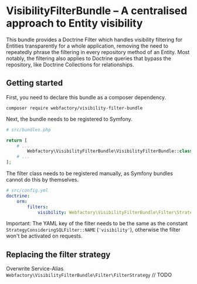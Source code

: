 # VisibilityFilterBundle – A centralised approach to Entity visibility

This bundle provides a Doctrine Filter which handles visibility filtering for Entities transparently for a whole
application, removing the need to repeatedly phrase the filtering in every repository method of an Entity. Most notably,
the filtering also applies to Doctrine queries that bypass the repository, like Doctrine Collections for relationships.

## Getting started

First, you need to declare this bundle as a composer dependency.

```shell
composer require webfactory/visibility-filter-bundle
```

Next, the bundle needs to be registered to Symfony.

```php
# src/bundles.php

return [
    # ...
        Webfactory\VisibilityFilterBundle\VisibilityFilterBundle::class => ['all' => true],
    # ...
];
```

The filter class needs to be registered manually, as Symfony bundles cannot do this by themselves.

```yaml
# src/config.yml
doctrine:
    orm:
        filters:
            visibility: Webfactory\VisibilityFilterBundle\Filter\StrategyConsideringSQLFilter
```

Important: The YAML key of the filter needs to be the same as the constant `StrategyConsideringSQLFilter::NAME` (`'visibility'`),
otherwise the filter won't be activated on requests.

## Replacing the filter strategy

Overwrite Service-Alias `Webfactory\VisibilityFilterBundle\Filter\FilterStrategy` // TODO
